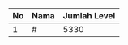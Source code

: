 | No | Nama            | Jumlah Level |
|----|-----------------|--------------|
| 1  | #    |    5330        |
